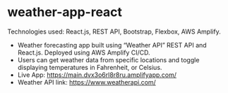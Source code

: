 # weather-app-react
Technologies used: React.js, REST API, Bootstrap, Flexbox, AWS Amplify.
- Weather forecasting app built using “Weather API” REST API and React.js. Deployed using AWS Amplify CI/CD.
- Users can get weather data from specific locations and toggle displaying temperatures in Fahrenheit, or Celsius.
- Live App: https://main.dvx3o6rl8r8ru.amplifyapp.com/
- Weather API link: https://www.weatherapi.com/
